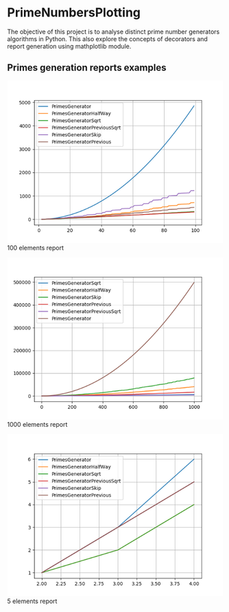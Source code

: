 # PrimeNumbersPlotting
The objective of this project is to analyse distinct prime number generators algorithms in Python. This also explore the concepts of decorators and report generation using mathplotlib module.

## Primes generation reports examples

![100 elements](test_generate_report_100.png) 100 elements report


![1000 elements](test_generate_report_1000.png) 1000 elements report


![5 elements](test_generate_report_5.png) 5 elements report
